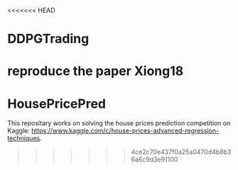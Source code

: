 <<<<<<< HEAD
# DDPGTrading
reproduce the paper Xiong18
=======
# HousePricePred

This repositary works on solving the house prices prediction competition on Kaggle: https://www.kaggle.com/c/house-prices-advanced-regression-techniques.
>>>>>>> 4ce2c70e437f0a25a0470d4b8b36a6c9d3e91100
